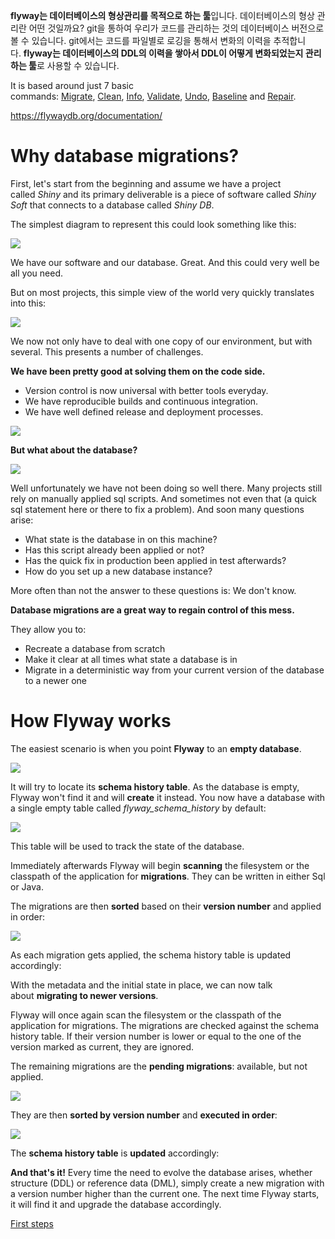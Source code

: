 **flyway는 데이터베이스의 형상관리를 목적으로 하는 툴**입니다. 데이터베이스의 형상 관리란 어떤 것일까요? git을 통하여 우리가 코드를 관리하는 것의 데이터베이스 버전으로 볼 수 있습니다. git에서는 코드를 파일별로 로깅을 통해서 변화의 이력을 추적합니다. **flyway는 데이터베이스의 DDL의 이력을 쌓아서 DDL이 어떻게 변화되었는지 관리하는 툴**로 사용할 수 있습니다.

It is based around just 7 basic commands: [Migrate](https://flywaydb.org/documentation/command/migrate), [Clean](https://flywaydb.org/documentation/command/clean), [Info](https://flywaydb.org/documentation/command/info), [Validate](https://flywaydb.org/documentation/command/validate), [Undo](https://flywaydb.org/documentation/command/undo), [Baseline](https://flywaydb.org/documentation/command/baseline) and [Repair](https://flywaydb.org/documentation/command/repair).

https://flywaydb.org/documentation/

# Why database migrations?

First, let's start from the beginning and assume we have a project called _Shiny_ and its primary deliverable is a piece of software called _Shiny Soft_ that connects to a database called _Shiny DB_.

The simplest diagram to represent this could look something like this:

![](https://flywaydb.org/assets/balsamiq/SimpleView.png)

We have our software and our database. Great. And this could very well be all you need.

But on most projects, this simple view of the world very quickly translates into this:

![](https://flywaydb.org/assets/balsamiq/Environments.png)

We now not only have to deal with one copy of our environment, but with several. This presents a number of challenges.

**We have been pretty good at solving them on the code side.**

-   Version control is now universal with better tools everyday.
-   We have reproducible builds and continuous integration.
-   We have well defined release and deployment processes.

![](https://flywaydb.org/assets/balsamiq/SoftGreen.png)

**But what about the database?**

![](https://flywaydb.org/assets/balsamiq/DbRed.png)

Well unfortunately we have not been doing so well there. Many projects still rely on manually applied sql scripts. And sometimes not even that (a quick sql statement here or there to fix a problem). And soon many questions arise:

-   What state is the database in on this machine?
-   Has this script already been applied or not?
-   Has the quick fix in production been applied in test afterwards?
-   How do you set up a new database instance?

More often than not the answer to these questions is: We don't know.

**Database migrations are a great way to regain control of this mess.**

They allow you to:

-   Recreate a database from scratch
-   Make it clear at all times what state a database is in
-   Migrate in a deterministic way from your current version of the database to a newer one


# How Flyway works

The easiest scenario is when you point **Flyway** to an **empty database**.

![](https://flywaydb.org/assets/balsamiq/EmptyDb.png)

It will try to locate its **schema history table**. As the database is empty, Flyway won't find it and will **create** it instead.  You now have a database with a single empty table called _flyway_schema_history_ by default:

![](https://flywaydb.org/assets/balsamiq/EmptySchemaVersion.png)

This table will be used to track the state of the database.

Immediately afterwards Flyway will begin **scanning** the filesystem or the classpath of the application for **migrations**. They can be written in either Sql or Java.

The migrations are then **sorted** based on their **version number** and applied in order:

![](https://flywaydb.org/assets/balsamiq/Migration-1-2.png)

As each migration gets applied, the schema history table is updated accordingly:


With the metadata and the initial state in place, we can now talk about **migrating to newer versions**.

Flyway will once again scan the filesystem or the classpath of the application for migrations. The migrations are checked against the schema history table. If their version number is lower or equal to the one of the version marked as current, they are ignored.  
  
The remaining migrations are the **pending migrations**: available, but not applied.

![](https://flywaydb.org/assets/balsamiq/PendingMigration.png)

They are then **sorted by version number** and **executed in order**:

![](https://flywaydb.org/assets/balsamiq/Migration21.png)

The **schema history table** is **updated** accordingly:

**And that's it!** Every time the need to evolve the database arises, whether structure (DDL) or reference data (DML), simply create a new migration with a version number higher than the current one. The next time Flyway starts, it will find it and upgrade the database accordingly.

[First steps](https://flywaydb.org/documentation/getstarted/firststeps/commandline)